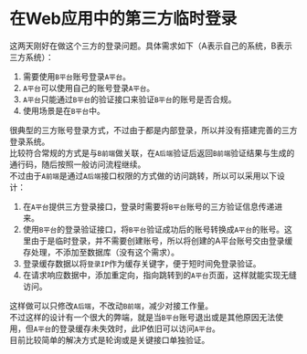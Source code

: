 # 在Web应用中的第三方临时登录

这两天刚好在做这个三方的登录问题。具体需求如下（A表示自己的系统，B表示三方系统）：

1. 需要使用`B平台`账号登录`A平台`。
2. `A平台`可以使用自己的账号登录`A平台`。
3. `A平台`只能通过`B平台`的验证接口来验证`B平台`的账号是否合规。
4. 使用场景是在`B平台`中。

很典型的三方账号登录方式，不过由于都是内部登录，所以并没有搭建完善的三方登录系统。  
比较符合常规的方式是与`B前端`做关联，在`A后端`验证后返回`B前端`验证结果与生成的通行码，随后按照一般访问流程继续。  
不过由于`A前端`是通过`A后端`接口权限的方式做的访问跳转，所以可以采用以下设计：

1. 在`A平台`提供三方登录接口，登录时需要将`B平台`账号的三方验证信息传递进来。
2. 使用`B平台`的登录验证接口，将`B平台`验证成功后的账号转换成`A平台`的账号。这里由于是临时登录，并不需要创建账号，所以将创建的A平台账号交由登录缓存处理，不添加至数据库（没有这个需求）。
3. 登录缓存数据以将`登录IP`作为缓存关键字，便于短时间免登录验证。
4. 在请求响应数据中，添加重定向，指向跳转到的`A平台`页面，这样就能实现无缝访问。

这样做可以只修改`A后端`，不改动`B前端`，减少对接工作量。  
不过这样的设计有一个很大的弊端，就是当`B平台`账号退出或是其他原因无法使用，但`A平台`的登录缓存未失效时，此IP依旧可以访问`A平台`。  
目前比较简单的解决方式是轮询或是关键接口单独验证。